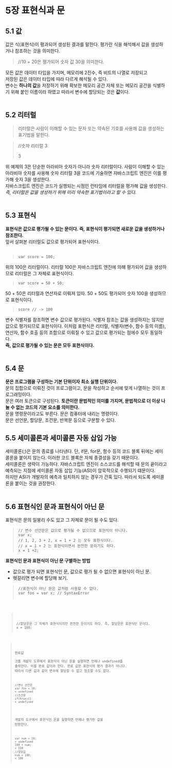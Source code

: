 # 5장 표현식과 문
## 5.1 값
값은 식(표현식)이 평과되어 생성된 결과를 말한다. 평가란 식을 해석해서 값을 생성하거나 참조하는 것을 의미한다.
> //10 + 20은 평가되어 숫자 값 30을 의미한다.

모든 값은 데이터 타입을 가지며, 메모리에 2진수, 즉 비트의 나열로 저장되고   
저장된 값은 데이터 타입에 따라 다르게 해석될 수 있다.   
변수는 **하나의 값**을 저장하기 위해 확보한 메모리 공간 자체 또는 메모리 공간을 식별하기 위해 붙인 이름이라 하였고 따라서 변수에 할당되는 것은 **값**이다.
<br/>
<br/>
## 5.2 리터럴
>리터럴은 사람이 이해할 수 있는 문자 또는 약속된 기호를 사용해 값을 생성하는 표기법을 말한다.

> //숫자 리터럴 3   
> 
> 3

위 예제의 3은 단순한 아라비아 숫자가 아니라 숫자 리터럴이다. 사람이 이해할 수 있는 아라비아 숫자를 사용해 숫자 리터럴 3을 코드에 기술하면 자바스크립트 엔진은 이를 평가해 숫자 3을 생성한다.   
자바스크립트 엔진은 코드가 실행되는 시점인 런타임에 리터럴을 평가해 값을 생성한다.   
*즉, 리터럴은 값을 생성하기 위해 미리 약속한 표기법이라고 할 수 있다.*
<br/>
<br/>
## 5.3 표현식
**표현식은 값으로 평가될 수 있는 문이다. 즉, 표현식이 평가되면 새로운 값을 생성하거나 참조한다.**    
앞서 살펴본 리터럴도 값으로 평가되어 표현식이다.   
<br/>
><pre><code>var score = 100;</code></pre>
위의 100은 리터럴이다. 리터럴 100은 자바스크립트 엔진에 의해 평가되어 값을 생성하므로 리터럴은 그 자체로 표현식이다.
><pre><code>var score = 50 + 50;</code></pre>
50 + 50은 리터럴과 연산자로 이뤄져 있따. 50 + 50도 평가되어 숫자 100을 생성하므로 표현식이다.
><pre><code>score // -> 100</code></pre>
변수 식별자를 참조하면 변수 값으로 평가된다. 식별자 참조는 값을 생성하지는 않지만 값으로 평가되므로 표현식이다.
이처럼 표현식은 리터럴, 식별자(변수, 함수 등의 이름), 연산자, 함수 호출 등의 조합으로 이뤄질 수 있고 값으로 평가되는 점에수 모두 동일하다.   
**즉, 값으로 평가될 수 있는 문은 모두 표현식이다.**   
<br/>
## 5.4 문
**문은 프로그램을 구성하는 기본 단위이자 최소 실행 단위이다.**   
문의 집합으로 이뤄진 것이 프로그램이고, 문을 작성하고 순서에 맞게 나열하는 것이 프로그래밍이다.   
문은 여러 토큰으로 구성된다. **토큰이란 문법적인 의미를 가지며, 문법적으로 더 이상 나눌 수 없는 코드의 기본 요소를 의미한다.**   
문을 명령문이라고도 부른다. 문은 컴퓨터에 내리는 명령이다.    
문은 선언문, 할당문, 조건문, 반복문 등으로 구분할 수 있다. 
<br/>
## 5.5 세미콜론과 세미콜론 자동 삽입 가능
세미콜론(;)은 문의 종료를 나타낸다. 단, if문, for문, 함수 등의 코드 블록 뒤에는 세미콜론을 붙이지 않는다. 이러한 코드 블록은 자체 종결성을 갖기 때문이다.    
세미콜론은 생략이 가능하다. 자바스크립트 엔진이 소스코드를 해석할 때 문의 끝이라고 예측되는 지점에 세미콜론 자동 삽입 기능(ASI)이 암묵적으로 수행되기 떄문이다.   
하지만 ASI가 개발자의 예측과 일치하지 않는 경우가 간혹 있다. 따라서 되도록 세미콜론을 붙이는 것을 권장한다.   
<br/>
## 5.6 표현식인 문과 표현식이 아닌 문
표현식은 문의 일붕리 수도 있고 그 자체로 문이 될 수도 있다.
> <pre><code>// 변수 선언문은 값으로 평가될 수 없으므로 표현식이 아니다.
> var x;
> // 1, 2, 3 + 2, x = 1 + 2 는 모두 표현식이다.
> // x = 1 + 2 는 표현식이면서 완전한 문이기도 하다.
> x = 1 +2; </code></pre>

**표현식인 문과 표현식이 아닌 문 구별하는 방법**
- 값으로 평가 되면 표현식인 문, 값으로 평가 될 수 없으면 표현식이 아닌 문.
- 헷갈리면 변수에 할당해 보기.

> <pre><code>//표현식이 아닌 문은 값처럼 사용할 수 없다.
> var foo = var x; // SyntaxError

><pre><code>//할당문은 그 자체가 표현식이지만 완전한 문이기도 하다. 즉, 할당문은 표현식인 문이다.
>x = 100;

> 완료값   
> 크롬 개발자 도루에서 표현식이 아닌 문을 실행하면 언제나 undefined를 출력한다. 이를 완료 값이라 한다. 완료 값은 표현식의 평가 결과가 아니다. 따라서 다른 값과 같이 변수에 할당할 수 없고 참조할 수도 없다.
> <pre><code>//변수 선언문
> var foo = 10;
> < undefined
> //조건문
> if(true){}
> < undefined</code></pre>
>개발자 도구에서 표현식인 문을 실행하면 언제나 평가된 값을 반환한다.
><pre><code>var num = 10;
> < undefined
> 100 + num;
> < 110
> //할당값
> num = 100;
> < 100
</code></pre>